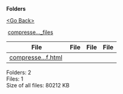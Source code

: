 **Folders**

[&lt;Go Back&gt;](../right.html)

 [compresse...\_files](compressed.tracemonkey-pldi-09.pdf_files/right.html)

  

<table><thead><tr class="header"><th><strong>File</strong></th><th><strong>File</strong></th><th><strong>File</strong></th><th><strong>File</strong></th></tr></thead><tbody><tr class="odd"><td><a href="compressed.tracemonkey-pldi-09.pdf.html">compresse...f.html</a> </td><td></td><td></td><td></td></tr></tbody></table>

Folders: 2  
Files: 1  
Size of all files: 80212 KB
